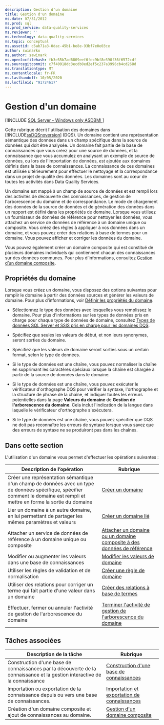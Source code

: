 ```yaml
---
description: Gestion d'un domaine
title: Gestion d'un domaine
ms.date: 07/31/2012
ms.prod: sql
ms.prod_service: data-quality-services
ms.reviewer: ''
ms.technology: data-quality-services
ms.topic: conceptual
ms.assetid: c5ab71a3-0dac-45b1-be8e-93bf7e0e03ce
author: swinarko
ms.author: sawinark
ms.openlocfilehash: fb3e35b7ad6809eef6fec9bf8e390f36f6572cdf
ms.sourcegitcommit: c7f40918dc3ecdb0ed2ef5c237a3996cb4cd268d
ms.translationtype: MT
ms.contentlocale: fr-FR
ms.lasthandoff: 10/05/2020
ms.locfileid: "91724617"
---
```

# <a name="managing-a-domain"></a>Gestion d'un domaine

[!INCLUDE [SQL Server - Windows only ASDBMI  ](../includes/applies-to-version/sqlserver.md)]

  Cette rubrique décrit l'utilisation des domaines dans [!INCLUDE[ssDQSnoversion](../includes/ssdqsnoversion-md.md)] (DQS). Un domaine contient une représentation sémantique des données dans un champ spécifique dans la source de données qui doit être analysée. Un domaine fait partie de la base de connaissances que vous créez pour une source de données, et la connaissance que vous accumulez en analysant un exemple de source de données, ou lors de l'importation de données, est ajoutée aux domaines définis dans la base de connaissances. La connaissance de ces domaines est utilisée ultérieurement pour effectuer le nettoyage et la correspondance dans un projet de qualité des données. Les domaines sont au cœur de toutes les activités dans Data Quality Services.  
  
 Un domaine est mappé à un champ de source de données et est rempli lors des activités de découverte des connaissances, de gestion de l'arborescence du domaine et de correspondance. Le mode de chargement des données de la source de données et de génération des données dans un rapport est défini dans les propriétés de domaine. Lorsque vous utilisez un fournisseur de données de référence pour nettoyer les données, vous attachez un service de données de référence à un domaine unique ou composite. Vous créez des règles à appliquer à vos données dans un domaine, et vous pouvez créer des relations à base de termes pour un domaine. Vous pouvez afficher et corriger les données du domaine.  
  
 Vous pouvez également créer un domaine composite qui est constitué de plusieurs domaines individuels qui contiennent chacun des connaissances sur des données communes. Pour plus d’informations, consultez [Gestion d’un domaine composite](../data-quality-services/managing-a-composite-domain.md).  
  
## <a name="domain-properties"></a>Propriétés du domaine  
 Lorsque vous créez un domaine, vous disposez des options suivantes pour remplir le domaine à partir des données sources et générer les valeurs de domaine. Pour plus d’informations, voir [Définir les propriétés du domaine](../data-quality-services/set-domain-properties.md).  
  
-   Sélectionnez le type des données avec lesquelles vous remplissez le domaine. Pour plus d'informations sur les types de données pris en charge pour chaque type de données de domaine, consultez [Types de données SQL Server et SSIS pris en charge pour les domaines DQS](../data-quality-services/supported-sql-server-and-ssis-data-types-for-dqs-domains.md).  
  
-   Spécifiez que seules les valeurs de début, et non leurs synonymes, seront sorties du domaine.  
  
-   Spécifiez que les valeurs de domaine seront sorties sous un certain format, selon le type de données.  
  
-   Si le type de données est une chaîne, vous pouvez normaliser la chaîne en supprimant les caractères spéciaux lorsque la chaîne est chargée à partir de la source de données dans le domaine.  
  
-   Si le type de données est une chaîne, vous pouvez exécuter le vérificateur d'orthographe DQS pour vérifier la syntaxe, l'orthographe et la structure de phrase de la chaîne, et indiquer toutes les erreurs potentielles dans la page **Valeurs du domaine** de **Gestion de l'arborescence du domaine**. Cela inclut l'indication de la langue dans laquelle le vérificateur d'orthographe s'exécutera.  
  
-   Si le type de données est une chaîne, vous pouvez spécifier que DQS ne doit pas reconnaître les erreurs de syntaxe lorsque vous savez que des erreurs de syntaxe ne se produiront pas dans les chaînes.  
  
## <a name="in-this-section"></a>Dans cette section  
 L'utilisation d'un domaine vous permet d'effectuer les opérations suivantes :  
  
|Description de l’opération|Rubrique|  
|-|-|  
|Créer une représentation sémantique d'un champ de données avec un type de données spécifique, spécifier comment le domaine est rempli et mettre en forme la sortie du domaine|[Créer un domaine](../data-quality-services/create-a-domain.md)|  
|Lier un domaine à un autre domaine, en lui permettant de partager les mêmes paramètres et valeurs|[Créer un domaine lié](../data-quality-services/create-a-linked-domain.md)|  
|Attacher un service de données de référence à un domaine unique ou composite|[Attacher un domaine ou un domaine composite à des données de référence](../data-quality-services/attach-domain-or-composite-domain-to-reference-data.md)|  
|Modifier ou augmenter les valeurs dans une base de connaissances|[Modifier les valeurs de domaine](../data-quality-services/change-domain-values.md)|  
|Utiliser les règles de validation et de normalisation|[Créer une règle de domaine](../data-quality-services/create-a-domain-rule.md)|  
|Utiliser des relations pour corriger un terme qui fait partie d'une valeur dans un domaine|[Créer des relations à base de termes](../data-quality-services/create-term-based-relations.md)|  
|Effectuer, fermer ou annuler l'activité de gestion de l'arborescence du domaine|[Terminer l'activité de gestion de l'arborescence du domaine](/previous-versions/sql/sql-server-2016/hh510411(v=sql.130))|  
  
## <a name="related-tasks"></a>Tâches associées  
  
|Description de la tâche|Rubrique|  
|----------------------|-----------|  
|Construction d'une base de connaissances par la découverte de la connaissance et la gestion interactive de la connaissance|[Construction d'une base de connaissances](../data-quality-services/building-a-knowledge-base.md)|  
|Importation ou exportation de la connaissance depuis ou vers une base de connaissances.|[Importation et exportation de connaissances](../data-quality-services/importing-and-exporting-knowledge.md)|  
|Création d'un domaine composite et ajout de connaissances au domaine.|[Gestion d'un domaine composite](../data-quality-services/managing-a-composite-domain.md)|  
  
